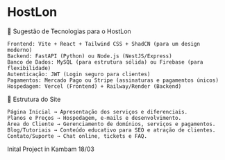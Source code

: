 # HostLon

📌 Sugestão de Tecnologias para o HostLon

    Frontend: Vite + React + Tailwind CSS + ShadCN (para um design moderno)
    Backend: FastAPI (Python) ou Node.js (NestJS/Express)
    Banco de Dados: MySQL (para estrutura sólida) ou Firebase (para flexibilidade)
    Autenticação: JWT (Login seguro para clientes)
    Pagamentos: Mercado Pago ou Stripe (assinaturas e pagamentos únicos)
    Hospedagem: Vercel (Frontend) + Railway/Render (Backend)

📌 Estrutura do Site

    Página Inicial → Apresentação dos serviços e diferenciais.
    Planos e Preços → Hospedagem, e-mails e desenvolvimento.
    Área do Cliente → Gerenciamento de domínios, serviços e pagamentos.
    Blog/Tutoriais → Conteúdo educativo para SEO e atração de clientes.
    Contato/Suporte → Chat online, tickets e FAQ.

Inital Project in Kambam 18/03
